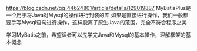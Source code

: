 https://blog.csdn.net/qq_44624801/article/details/129019887
MyBatisPlus是一个用于将Java对Mysql的操作进行封装的库
如果是直接进行操作，我们一般都要手写Mysql语句进行操作，这样脱离了原生Java的范围，完全不符合程序之美

学习MyBatis之前，希望读者可以先学完Java和Mysql的基本操作，理解框架的基本概念